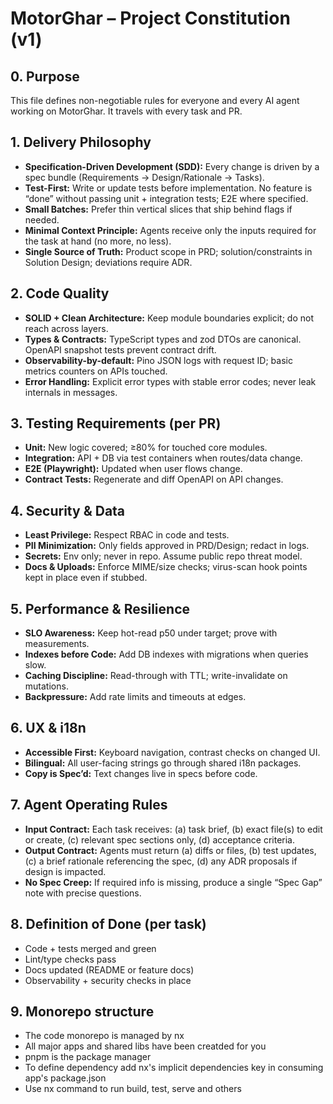 # MotorGhar – Project Constitution (v1)

## 0. Purpose
This file defines non-negotiable rules for everyone and every AI agent working on MotorGhar. It travels with every task and PR.

## 1. Delivery Philosophy
- **Specification-Driven Development (SDD):** Every change is driven by a spec bundle (Requirements → Design/Rationale → Tasks).
- **Test-First:** Write or update tests before implementation. No feature is “done” without passing unit + integration tests; E2E where specified.
- **Small Batches:** Prefer thin vertical slices that ship behind flags if needed.
- **Minimal Context Principle:** Agents receive only the inputs required for the task at hand (no more, no less).
- **Single Source of Truth:** Product scope in PRD; solution/constraints in Solution Design; deviations require ADR.

## 2. Code Quality
- **SOLID + Clean Architecture:** Keep module boundaries explicit; do not reach across layers.
- **Types & Contracts:** TypeScript types and zod DTOs are canonical. OpenAPI snapshot tests prevent contract drift.
- **Observability-by-default:** Pino JSON logs with request ID; basic metrics counters on APIs touched.
- **Error Handling:** Explicit error types with stable error codes; never leak internals in messages.

## 3. Testing Requirements (per PR)
- **Unit:** New logic covered; ≥80% for touched core modules.
- **Integration:** API + DB via test containers when routes/data change.
- **E2E (Playwright):** Updated when user flows change.
- **Contract Tests:** Regenerate and diff OpenAPI on API changes.

## 4. Security & Data
- **Least Privilege:** Respect RBAC in code and tests.
- **PII Minimization:** Only fields approved in PRD/Design; redact in logs.
- **Secrets:** Env only; never in repo. Assume public repo threat model.
- **Docs & Uploads:** Enforce MIME/size checks; virus-scan hook points kept in place even if stubbed.

## 5. Performance & Resilience
- **SLO Awareness:** Keep hot-read p50 under target; prove with measurements.
- **Indexes before Code:** Add DB indexes with migrations when queries slow.
- **Caching Discipline:** Read-through with TTL; write-invalidate on mutations.
- **Backpressure:** Add rate limits and timeouts at edges.

## 6. UX & i18n
- **Accessible First:** Keyboard navigation, contrast checks on changed UI.
- **Bilingual:** All user-facing strings go through shared i18n packages.
- **Copy is Spec’d:** Text changes live in specs before code.

## 7. Agent Operating Rules
- **Input Contract:** Each task receives: (a) task brief, (b) exact file(s) to edit or create, (c) relevant spec sections only, (d) acceptance criteria.
- **Output Contract:** Agents must return (a) diffs or files, (b) test updates, (c) a brief rationale referencing the spec, (d) any ADR proposals if design is impacted.
- **No Spec Creep:** If required info is missing, produce a single “Spec Gap” note with precise questions.

## 8. Definition of Done (per task)
- Code + tests merged and green
- Lint/type checks pass
- Docs updated (README or feature docs)
- Observability + security checks in place

## 9. Monorepo structure
- The code monorepo is managed by nx
- All major apps and shared libs have been creatded for you
- pnpm is the package manager
- To define dependency add nx's implicit dependencies key in consuming app's package.json
- Use nx command to run build, test, serve and others 
